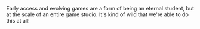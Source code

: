 Early access and evolving games are a form of being an eternal student, but at the scale of an entire game studio. It's kind of wild that we're able to do this at all!